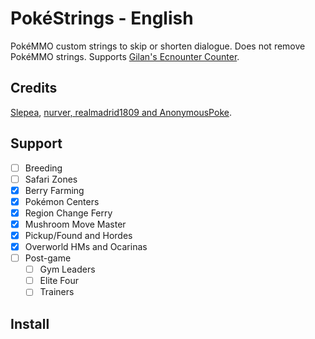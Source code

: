 # PokéStrings - English

PokéMMO custom strings to skip or shorten dialogue. Does not remove PokéMMO strings. Supports [Gilan's Ecnounter Counter](https://forums.pokemmo.com/index.php?/topic/137452-tool-gilans-encounter-counter-beta-available-v103-update/).

## Credits

[Slepea](https://github.com/LostPast/Pokemmo_strings_en_slepea), [nurver, realmadrid1809 and AnonymousPoke](https://forums.pokemmo.com/index.php?/topic/150771-docs-localization-files-understanding-syntax-and-load-order/).

## Support

- [ ] Breeding
- [ ] Safari Zones
- [x] Berry Farming
- [x] Pokémon Centers
- [x] Region Change Ferry
- [x] Mushroom Move Master
- [x] Pickup/Found and Hordes
- [x] Overworld HMs and Ocarinas
- [ ] Post-game
	- [ ] Gym Leaders
	- [ ] Elite Four
	- [ ] Trainers

## Install
